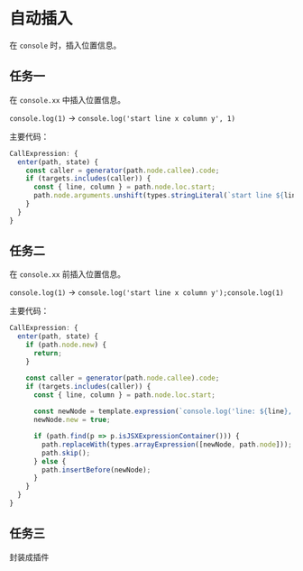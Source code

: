 # 自动插入

在 `console` 时，插入位置信息。

## 任务一

在 `console.xx` 中插入位置信息。

`console.log(1)` -> `console.log('start line x column y', 1)`

主要代码：

``` js
CallExpression: {
  enter(path, state) {
    const caller = generator(path.node.callee).code;
    if (targets.includes(caller)) {
      const { line, column } = path.node.loc.start;
      path.node.arguments.unshift(types.stringLiteral(`start line ${line} column ${column}`));
    }
  }
}
```

## 任务二

在 `console.xx` 前插入位置信息。

`console.log(1)` -> `console.log('start line x column y');console.log(1)`

主要代码：

``` js
CallExpression: {
  enter(path, state) {
    if (path.node.new) {
      return;
    }

    const caller = generator(path.node.callee).code;
    if (targets.includes(caller)) {
      const { line, column } = path.node.loc.start;
      
      const newNode = template.expression(`console.log('line: ${line}, column: ${column}')`)();
      newNode.new = true;

      if (path.find(p => p.isJSXExpressionContainer())) {
        path.replaceWith(types.arrayExpression([newNode, path.node]));
        path.skip();
      } else {
        path.insertBefore(newNode);
      }
    }
  }
}
```

## 任务三

封装成插件
